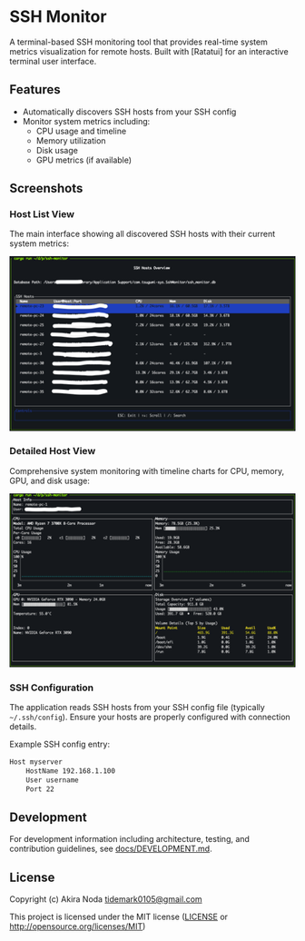 # SSH Monitor

A terminal-based SSH monitoring tool that provides real-time system metrics visualization for remote hosts. Built with [Ratatui] for an interactive terminal user interface.

## Features

- Automatically discovers SSH hosts from your SSH config
- Monitor system metrics including:
  - CPU usage and timeline
  - Memory utilization
  - Disk usage
  - GPU metrics (if available)

## Screenshots

### Host List View
The main interface showing all discovered SSH hosts with their current system metrics:

![SSH Hosts Overview](assets/listview.png)

### Detailed Host View  
Comprehensive system monitoring with timeline charts for CPU, memory, GPU, and disk usage:

![Host Details](assets/detailview.png)


### SSH Configuration

The application reads SSH hosts from your SSH config file (typically `~/.ssh/config`). Ensure your hosts are properly configured with connection details.

Example SSH config entry:
```
Host myserver
    HostName 192.168.1.100
    User username
    Port 22
```

## Development

For development information including architecture, testing, and contribution guidelines, see [docs/DEVELOPMENT.md](docs/DEVELOPMENT.md).

## License

Copyright (c) Akira Noda <tidemark0105@gmail.com>

This project is licensed under the MIT license ([LICENSE] or <http://opensource.org/licenses/MIT>)

[LICENSE]: ./LICENSE
